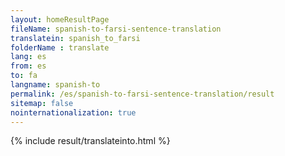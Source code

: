 ```yaml
---
layout: homeResultPage
fileName: spanish-to-farsi-sentence-translation
translatein: spanish_to_farsi
folderName : translate
lang: es
from: es
to: fa
langname: spanish-to
permalink: /es/spanish-to-farsi-sentence-translation/result
sitemap: false
nointernationalization: true
---
```

{% include result/translateinto.html %}

<script src="/js/result/translation.js" data-foldername="{{page.folderName}}" data-lang="{{page.lang}}"></script>

